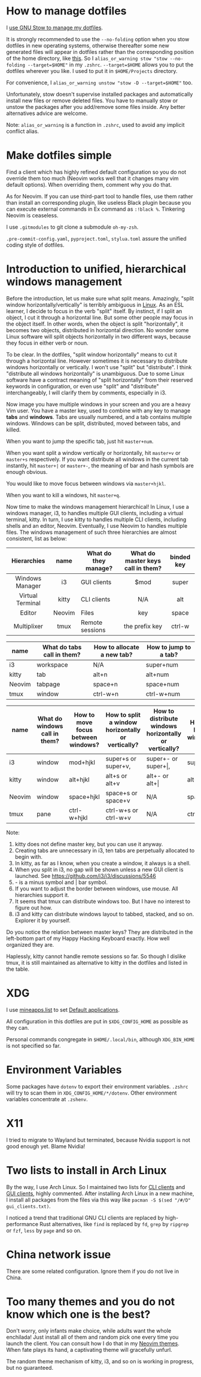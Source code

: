 # How to manage dotfiles

I [use GNU Stow to manage my dotfiles](http://brandon.invergo.net/news/2012-05-26-using-gnu-stow-to-manage-your-dotfiles.html).

It is strongly recommended to use the `--no-folding` option when you stow dotfiles in new operating systems, otherwise thereafter some new generated files will appear in dotfiles rather than the corresponding position of the home directory, like [this](https://superuser.com/questions/1632928/gnu-stow-only-symlink-files-not-directories).
So I `alias_or_warning stow "stow --no-folding --target=$HOME"` in my `.zshrc`.
`--target=$HOME` allows you to put the dotfiles wherever you like. I used to put it in `$HOME/Projects` directory.

For convenience, I `alias_or_warning unstow "stow -D --target=$HOME"` too.

Unfortunately, stow doesn't supervise installed packages and automatically install new files or remove deleted files. You have to manually stow or unstow the packages after you add/remove some files inside. Any better alternatives advice are welcome.

Note: `alias_or_warning` is a function in `.zshrc`, used to avoid any implicit conflict alias.

# Make dotfiles simple

Find a client which has highly refined default configuration so you do not override them too much (Neovim works well that it changes many vim default options). When overriding them, comment why you do that.

As for Neovim. If you can use third-part tool to handle files, use them rather than install an corresponding plugin, like useless Black plugin because you can execute external commands in Ex command as `:!black %`. Tinkering Neovim is ceaseless.

I use `.gitmodules` to git clone a submodule `oh-my-zsh`.

`.pre-commit-config.yaml`, `pyproject.toml`, `stylua.toml` assure the unified coding style of dotfiles.

# Introduction to unified, hierarchical windows management

Before the introduction, let us make sure what split means. Amazingly, "split window horizontally/vertically" is terribly ambiguous in [Linux](https://english.stackexchange.com/q/293520/355018). As an ESL learner, I decide to focus in the verb "split" itself. By instinct, if I split an object, I cut it through a horizontal line. But some other people may focus in the object itself. In other words, when the object is split "horizontally", it becomes two objects, distributed in horizontal direction. No wonder some Linux software will split objects horizontally in two different ways, because they focus in either verb or noun.

To be clear. In the dotfiles, "split window horizontally" means to cut it through a horizontal line. However sometimes it is necessary to distribute windows horizontally or vertically. I won't use "split" but "distribute". I think "distribute all windows horizontally" is unambiguous. Due to some Linux software have a contract meaning of "split horizontally" from their reserved keywords in configuration, or even use "split" and "distribute" interchangeably, I will clarify them by comments, especially in i3.

Now image you have multiple windows in your screen and you are a heavy Vim user. You have a master key, used to combine with any key to manage **tabs** and **windows**. Tabs are usually numbered, and a tab contains multiple windows. Windows can be split, distributed, moved between tabs, and killed.

When you want to jump the specific tab, just hit `master+num`.

When you want split a window vertically or horizontally, hit `master+v` or `master+s` respectively. If you want distribute all windows in the current tab instantly, hit `master+|` or `master+-`, the meaning of bar and hash symbols are enough obvious.

You would like to move focus between windows via `master+hjkl`.

When you want to kill a windows, hit `master+q`.

Now time to make the windows management hierarchical! In Linux, I use a windows manager, i3, to handles multiple GUI clients, including a virtual terminal, kitty. In turn, I use kitty to handles multiple CLI clients, including shells and an editor, Neovim. Eventually, I use Neovim to handles multiple files. The windows management of such three hierarchies are almost consistent, list as below:

|    Hierarchies   |  name  | What do they manage? | What do master keys call in them? | binded key |
|:----------------:|:------:|----------------------|:---------------------------------:|:----------:|
| Windows Manager  | i3     | GUI clients          | $mod                              | super      |
| Virtual Terminal | kitty  | CLI clients          | N/A                               | alt        |
| Editor           | Neovim | Files                | key                               | space      |
| Multiplixer      | tmux   | Remote sessions      | the prefix key                    | ctrl-w     |

| name   | What do tabs call in them? | How to allocate a new tab? | How to jump to a tab? |
|--------|----------------------------|----------------------------|-----------------------|
| i3     | workspace                  | N/A                        | super+num             |
| kitty  | tab                        | alt+n                      | alt+num               |
| Neovim | tabpage                    | space+n                    | space+num             |
| tmux   | window                     | ctrl-w+n                   | ctrl-w+num            |

| name   | What do windows call in them? | How to move focus between windows? | How to split a window horizontally or vertically? | How to distribute windows horizontally or vertically? | How to kill a window? |
|--------|-------------------------------|------------------------------------|---------------------------------------------------|-------------------------------------------------------|-----------------------|
| i3     | window                        | mod+hjkl                           | super+s or super+v,                               | super+- or super+\|,                                  | super+q               |
| kitty  | window                        | alt+hjkl                           | alt+s or alt+v                                    | alt+- or alt+\|                                       | alt+q                 |
| Neovim | window                        | space+hjkl                         | space+s or space+v                                | N/A                                                   | space+q               |
| tmux   | pane                          | ctrl-w+hjkl                        | ctrl-w+s or ctrl-w+v                              | N/A                                                   | ctrl-w+q              |

Note:

1. kitty does not define master key, but you can use it anyway.
2. Creating tabs are unnecessary in i3, ten tabs are perpetually allocated to begin with.
3. In kitty, as far as I know, when you create a window, it always is a shell.
4. When you split in i3, no gap will be shown unless a new GUI client is launched. See https://github.com/i3/i3/discussions/5546
5. \- is a minus symbol and | bar symbol.
6. If you want to adjust the border between windows, use mouse. All hierarchies support it.
7. It seems that tmux can distribute windows too. But I have no interest to figure out how.
8. i3 and kitty can distribute windows layout to tabbed, stacked, and so on. Explorer it by yourself.

Do you notice the relation between master keys? They are distributed in the left-bottom part of my Happy Hacking Keyboard exactly. How well organized they are.

Haplessly, kitty cannot handle remote sessions so far. So though I dislike tmux, it is still maintained as alternative to kitty in the dotfiles and listed in the table.

# XDG

I use [mineapps.list](https://wiki.archlinux.org/title/XDG_MIME_Applications) to set [Default applications](https://wiki.archlinux.org/index.php/Default_applications).

All configuration in this dotfiles are put in `$XDG_CONFIG_HOME` as possible as they can.

Personal commands congregate in `$HOME/.local/bin`, although `XDG_BIN_HOME` is not specified so far.

# Environment Variables

Some packages have `dotenv` to export their environment variables. `.zshrc` will try to scan them in `XDG_CONFIG_HOME/*/dotenv`. Other environment variables concentrate at `.zshenv`.

# X11

I tried to migrate to Wayland but terminated, because Nvidia support is not good enough yet. Blame Nvidia!

# Two lists to install in Arch Linux

By the way, I use Arch Linux. So I maintained two lists for [CLI clients](cli_clients.txt) and [GUI clients](gui_clients.txt), highly commented. After installing Arch Linux in a new machine, I install all packages from the files via this way like `pacman -S $(sed "/#/D" gui_clients.txt)`.

I noticed a trend that traditional GNU CLI clients are replaced by high-performance Rust alternatives, like `find` is replaced by `fd`, `grep` by `ripgrep` or `fzf`, `less` by `page` and so on.

# China network issue

There are some related configuration. Ignore them if you do not live in China.

# Too many themes and you do not know which one is the best?

Don't worry, only infants make choice, while adults want the whole enchilada! Just install all of them and random pick one every time you launch the client. You can consult how I do that in my [Neovim themes](Neovim/.config/nvim/lua/plugins/themes.lua). When fate plays its hand, a captivating theme will gracefully unfurl.

The random theme mechanism of kitty, i3, and so on is working in progress, but no guaranteed.
